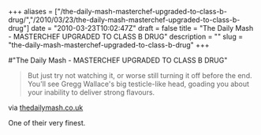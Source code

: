 +++
aliases = ["/the-daily-mash-masterchef-upgraded-to-class-b-drug/","/2010/03/23/the-daily-mash-masterchef-upgraded-to-class-b-drug"]
date = "2010-03-23T10:02:47Z"
draft = false
title = "The Daily Mash - MASTERCHEF UPGRADED TO CLASS B DRUG"
description = ""
slug = "the-daily-mash-masterchef-upgraded-to-class-b-drug"
+++

#"The Daily Mash - MASTERCHEF UPGRADED TO CLASS B DRUG"


 <div class="posterous_bookmarklet_entry">
 <blockquote class="posterous_short_quote">But just try not watching it, or worse still turning it off before the end. You'll see Gregg Wallace's big testicle-like head, goading you about your inability to deliver strong flavours.</blockquote>

<div class="posterous_quote_citation">via <a href="http://www.thedailymash.co.uk/news/health/masterchef-upgraded-to-class-b-drug-201003232582/">thedailymash.co.uk</a></div>
 <p>One of their very finest.</p></div>
 